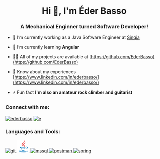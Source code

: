 <h1 align="center">Hi 👋, I'm Éder Basso</h1>
<h3 align="center">A Mechanical Enginner turned Software Developer!</h3>

- 🔭 I’m currently working as a Java Software Engineer at [Sinqia](https://sinqia.com.br/)

- 🌱 I’m currently learning **Angular**

- 👨‍💻 All of my projects are available at [https://github.com/EderBasso](https://github.com/EderBasso)

- 📄 Know about my experiences [https://www.linkedin.com/in/ederbasso/](https://www.linkedin.com/in/ederbasso/)

- ⚡ Fun fact **I'm also an amateur rock climber and guitarist**

<h3 align="left">Connect with me:</h3>
<p align="left">
<a href="https://linkedin.com/in/ederbasso" target="blank"><img align="center" src="https://raw.githubusercontent.com/rahuldkjain/github-profile-readme-generator/master/src/images/icons/Social/linked-in-alt.svg" alt="ederbasso" height="30" width="40" /></a>
<a href="https://instagram.com/edersidao" target="blank"><img align="center" src="https://raw.githubusercontent.com/rahuldkjain/github-profile-readme-generator/master/src/images/icons/Social/instagram.svg" alt="e" height="30" width="40" /></a>
</p>

<h3 align="left">Languages and Tools:</h3>
<p align="left"> <a href="https://git-scm.com/" target="_blank" rel="noreferrer"> <img src="https://www.vectorlogo.zone/logos/git-scm/git-scm-icon.svg" alt="git" width="40" height="40"/> </a> <a href="https://www.java.com" target="_blank" rel="noreferrer"> <img src="https://raw.githubusercontent.com/devicons/devicon/master/icons/java/java-original.svg" alt="java" width="40" height="40"/> </a> <a href="https://www.microsoft.com/en-us/sql-server" target="_blank" rel="noreferrer"> <img src="https://www.svgrepo.com/show/303229/microsoft-sql-server-logo.svg" alt="mssql" width="40" height="40"/> </a> <a href="https://postman.com" target="_blank" rel="noreferrer"> <img src="https://www.vectorlogo.zone/logos/getpostman/getpostman-icon.svg" alt="postman" width="40" height="40"/> </a> <a href="https://spring.io/" target="_blank" rel="noreferrer"> <img src="https://www.vectorlogo.zone/logos/springio/springio-icon.svg" alt="spring" width="40" height="40"/> </a> </p>
